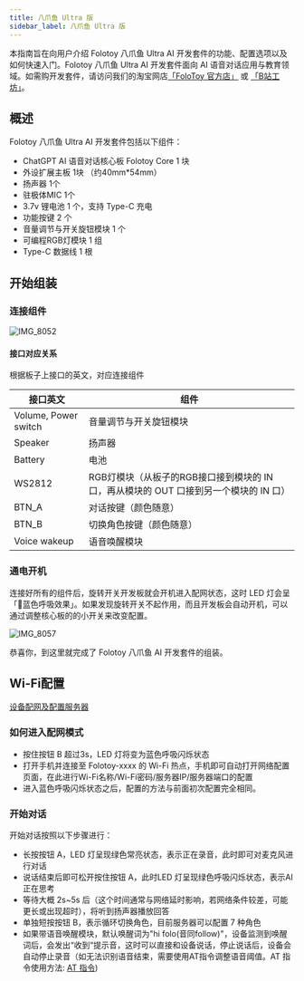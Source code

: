 ```yaml
---
title: 八爪鱼 Ultra 版
sidebar_label: 八爪鱼 Ultra 版
---
```


本指南旨在向用户介绍 Folotoy 八爪鱼 Ultra AI 开发套件的功能、配置选项以及如何快速入门。Folotoy 八爪鱼 Ultra AI 开发套件面向 AI 语音对话应用与教育领域。如需购开发套件，请访问我们的淘宝网店[「FoloToy 官方店」](https://folotoy.taobao.com) 或 [「B站工坊」](https://gf.bilibili.com/item/detail/1104863005)。

## 概述

Folotoy 八爪鱼 Ultra AI 开发套件包括以下组件：

- ChatGPT AI 语音对话核心板 Folotoy Core 1 块
- 外设扩展主板 1块 （约40mm*54mm）
- 扬声器 1个
- 驻极体MIC 1个
- 3.7v 锂电池 1 个，支持 Type-C 充电
- 功能按键 2 个
- 音量调节与开关旋钮模块 1 个
- 可编程RGB灯模块 1 组
- Type-C 数据线 1 根


## 开始组装

### 连接组件

![IMG_8052](https://r2-uploader.lewang.workers.dev/IMG_3108.png)

#### 接口对应关系

根据板子上接口的英文，对应连接组件

| 接口英文 | 组件 | 
|  ----  | ----  |
| Volume, Power switch | 音量调节与开关旋钮模块 |
| Speaker | 扬声器 |
| Battery | 电池 |
| WS2812 | RGB灯模块（从板子的RGB接口接到模块的 IN 口，再从模块的 OUT 口接到另一个模块的 IN 口） |
| BTN_A | 对话按键（颜色随意） |
| BTN_B | 切换角色按键（颜色随意） |
| Voice wakeup | 语音唤醒模块 |

### 通电开机

连接好所有的组件后，旋转开关开发板就会开机进入配网状态，这时 LED 灯会呈「🔵蓝色呼吸效果」。如果发现旋转开关不起作用，而且开发板会自动开机，可以通过调整核心板的的小开关来改变配置。


![IMG_8057](https://r2-uploader.lewang.workers.dev/IMG_3113.png)

恭喜你，到这里就完成了 Folotoy 八爪鱼 AI 开发套件的组装。

## Wi-Fi配置

[设备配网及配置服务器](../manual/wifi-connect.md)

### 如何进入配网模式
* 按住按钮 B 超过3s，LED 灯将变为蓝色呼吸闪烁状态
* 打开手机并连接至 Folotoy-xxxx 的 Wi-Fi 热点，手机即可自动打开网络配置页面，在此进行Wi-Fi名称/Wi-Fi密码/服务器IP/服务器端口的配置
* 进入蓝色呼吸闪烁状态之后，配置的方法与前面初次配置完全相同。



<!-- ## 配置开发套件和连接测试服务器

### 初次配置

开发套件在第一次通电开机之后会自动进入配网模式，这时用自己的手机或者电脑，搜索 Wi-Fi，就会看到以 `FoloToy-` 开头的无线网, 选择 `FoloToy-` 之后，稍等片刻，手机或者电脑会自动弹出配置的页面，如果连接上了 `FoloToy-` 但是没有弹出配置页面，可以打开手机或者电脑的浏览器，直接输入 http://192.168.4.1 进行配置

FoloToy 提供的测试 MQTT 服务器

* 地址：47.116.13.134
* 端口：1883

如果希望自建服务器，请[参考这里服务器部署说明](../installation/1panel.md)，选择合适的方案自建服务器。

![Snipaste_2023-12-14_22-50-29](https://github.com/FoloToy/folotoy-doc/assets/1455685/6aa265ed-ccce-4f18-8f06-39abe4c30dc6)


### 重新配置

如果已经配置过，希望进行再次配置，可以参考以下步骤：

* 同时按住按钮 B 和按钮 C 超过3s，LED 灯将变为蓝色呼吸闪烁状态
* 打开手机并连接至 Folotoy- 的 Wi-Fi 热点，手机即可自动打开网络配置页面，在此进行Wi-Fi名称/Wi-Fi密码/服务器IP/服务器端口的配置
* 进入蓝色呼吸闪烁状态之后，配置的方法与前面初次配置完全相同。

扩展板上连接了 3 个按钮，在扩展板上也有标示，如图所示

![ChatGPT Learning Dev](https://github.com/FoloToy/folotoy-doc/assets/1455685/cc2c77b7-2ece-4072-bb9f-867c995e22f0)
 -->

### 开始对话

开始对话按照以下步骤进行：

* 长按按钮 A，LED 灯呈现绿色常亮状态，表示正在录音，此时即可对麦克风进行对话
* 说话结束后即可松开按住按钮 A，此时LED 灯呈现绿色呼吸闪烁状态，表示AI正在思考
* 等待大概 2s~5s 后（这个时间通常与网络延时影响，若网络条件较差，可能更长或出现超时），将听到扬声器播放回答
* 单独短按按钮 B，表示循环切换角色，目前服务器可以配置 7 种角色
* 如果带语音唤醒模块，默认唤醒词为"hi folo(音同follow)"，设备监测到唤醒词后，会发出“收到“提示音，这时可以直接和设备说话，停止说话后，设备会自动停止录音（如无法识别语音结束，需要使用AT指令调整语音阈值。AT 指令使用方法: [AT 指令](../at-command.mdx))

